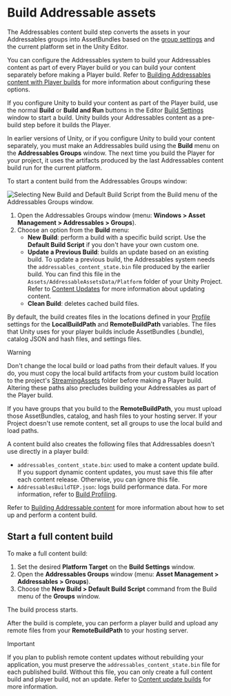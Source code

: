 # Build Addressable assets

The Addressables content build step converts the assets in your Addressables groups into AssetBundles based on the [group settings](xref:addressables-group-schemas) and the current platform set in the Unity Editor.

You can configure the Addressables system to build your Addressables content as part of every Player build or you can build your content separately before making a Player build. Refer to [Building Addressables content with Player builds](xref:addressables-builds) for more information about configuring these options.

If you configure Unity to build your content as part of the Player build, use the normal __Build__ or __Build and Run__ buttons in the Editor [Build Settings](xref:PublishingBuilds) window to start a build. Unity builds your Addressables content as a pre-build step before it builds the Player.

In earlier versions of Unity, or if you configure Unity to build your content separately, you must make an Addressables build using the __Build__ menu on the __Addressables Groups__ window. The next time you build the Player for your project, it uses the artifacts produced by the last Addressables content build run for the current platform.

To start a content build from the Addressables Groups window:

![Selecting New Build and Default Build Script from the Build menu of the Addressables Groups window.](images/get-started-build.png)

1. Open the Addressables Groups window (menu: __Windows > Asset Management > Addressables > Groups__).
2. Choose an option from the __Build__ menu:
    * __New Build__: perform a build with a specific build script. Use the __Default Build Script__ if you don't have your own custom one.
    * __Update a Previous Build__: builds an update based on an existing build. To update a previous build, the Addressables system needs the `addressables_content_state.bin` file produced by the earlier build. You can find this file in the `Assets/AddressableAssetsData/Platform` folder of your Unity Project. Refer to [Content Updates](xref:addressables-content-update-builds) for more information about updating content.
    * __Clean Build__: deletes cached build files.

By default, the build creates files in the locations defined in your [Profile](xref:addressables-profiles) settings for the __LocalBuildPath__ and __RemoteBuildPath__ variables. The files that Unity uses for your player builds include AssetBundles (.bundle), catalog JSON and hash files, and settings files.

> [!WARNING]
> Don't change the local build or load paths from their default values. If you do, you must copy the local build artifacts from your custom build location to the project's [StreamingAssets](xref:StreamingAssets) folder before making a Player build. Altering these paths also precludes building your Addressables as part of the Player build.


If you have groups that you build to the __RemoteBuildPath__, you must upload those AssetBundles, catalog, and hash files to your hosting server. If your Project doesn't use remote content, set all groups to use the local build and load paths.

A content build also creates the following files that Addressables doesn't use directly in a player build:

* `addressables_content_state.bin`: used to make a content update build. If you support dynamic content updates, you must save this file after each content release. Otherwise, you can ignore this file.
* `AddressablesBuildTEP.json`: logs build performance data. For more information, refer to [Build Profiling](xref:addressables-build-profile-log).

Refer to [Building Addressable content](xref:addressables-builds) for more information about how to set up and perform a content build.

## Start a full content build

To make a full content build:

1. Set the desired __Platform Target__ on the __Build Settings__ window.
2. Open the __Addressables Groups__ window (menu: __Asset Management > Addressables > Groups__).
3. Choose the __New Build > Default Build Script__ command from the Build menu of the __Groups__ window.

The build process starts.

After the build is complete, you can perform a player build and upload any remote files from your __RemoteBuildPath__ to your hosting server.

> [!Important]
> If you plan to publish remote content updates without rebuilding your application, you must preserve the `addressables_content_state.bin` file for each published build. Without this file, you can only create a full content build and player build, not an update. Refer to [Content update builds](xref:addressables-content-update-builds) for more information.

